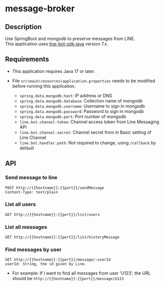 # message-broker
## Description
Use SpringBoot and mongodb to preserve messages from LINE.</br>
This application uses [line-bot-sdk-java](https://github.com/line/line-bot-sdk-java) version 7.x.

## Requirements
- This application requires Java 17 or later.
- File `src\main\resources\application.properties` needs to be modified before running this application.

  - `spring.data.mongodb.host`: IP address or DNS 
  - `spring.data.mongodb.database`: Collection name of mongodb
  - `spring.data.mongodb.username`: Username to sign in mongodb
  - `spring.data.mongodb.password`: Password to sign in mongodb
  - `spring.data.mongodb.port`: Port number of mongodb
  - `line.bot.channel-token`: Channel access token from Line Messaging API
  - `line.bot.channel-secret`: Channel secret from in Basic setting of Line Channel
  - `line.bot.handler.path`: Not required to change, using `/callback` by default

## API
### Send message to line
```http request
POST http://{{hostname}}:{{port}}/sendMessage
Content-Type: text/plain
```
### List all users
```http request
GET http://{{hostname}}:{{port}}/list/users
```
### List all messages
```http request
GET http://{{hostname}}:{{port}}/list/historyMessage
```
### Find messages by user
```http request
GET http://{{hostname}}:{{port}}/message/:userId
userId: String, the id given by Line.
```
- For example: If I want to find all messages from user 'U123', the URL should be `http://{{hostname}}:{{port}}/message/U123`
```